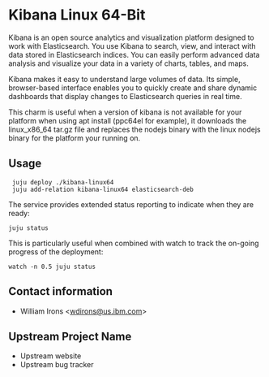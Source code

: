 # Kibana Linux 64-Bit

Kibana is an open source analytics and visualization platform designed to
work with Elasticsearch. You use Kibana to search, view, and interact with
data stored in Elasticsearch indices. You can easily perform advanced data
analysis and visualize your data in a variety of charts, tables, and maps.

Kibana makes it easy to understand large volumes of data. Its simple,
browser-based interface enables you to quickly create and share dynamic
dashboards that display changes to Elasticsearch queries in real time.

This charm is useful when a version of kibana is not available for your
platform when using apt install (ppc64el for example), it downloads
the linux_x86_64 tar.gz file and replaces the nodejs binary with the linux
nodejs binary for the platform your running on. 

## Usage
     juju deploy ./kibana-linux64
     juju add-relation kibana-linux64 elasticsearch-deb

The service provides extended status reporting to indicate when they are ready:

    juju status

This is particularly useful when combined with watch to track the on-going
progress of the deployment:

    watch -n 0.5 juju status

## Contact information

- William Irons &lt;wdirons@us.ibm.com&gt;

## Upstream Project Name

- Upstream website
- Upstream bug tracker
